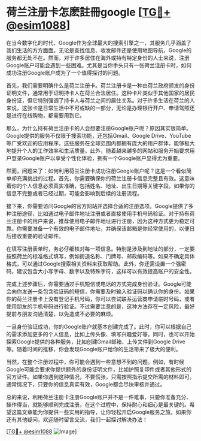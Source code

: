 # 荷兰注册卡怎麽註冊google [[TG💪+ @esim1088](https://t.me/s/esim1088)]

在当今数字化的时代，Google作为全球最大的搜索引擎之一，其服务几乎涵盖了我们生活的方方面面。无论是查找信息、收发邮件还是使用地图导航，Google的服务都无处不在。然而，对于许多居住在海外或持有特定身份的人士来说，注册Google账户可能会遇到一些困难。尤其是当你手头只有一张荷兰注册卡时，如何成功注册Google账户成为了一个值得探讨的问题。

首先，我们需要明确什么是荷兰注册卡。荷兰注册卡是一种由荷兰政府颁发的身份证明文件，通常用于证明持卡人在荷兰合法居住。这种卡片类似于其他国家的居民身份证，但它特别强调了持卡人与荷兰之间的居住关系。对于许多生活在荷兰的人来说，这张卡是日常生活中不可或缺的一部分，无论是办理银行开户、申请驾照还是进行在线购物，都需要用到它。

那么，为什么持有荷兰注册卡的人会想要注册Google账户呢？原因其实很简单。Google提供的服务不仅限于搜索功能，还包括Gmail、Google Drive、YouTube等广受欢迎的应用程序。这些服务在全球范围内都拥有庞大的用户群体，能够极大地提升个人的工作效率和生活质量。此外，随着越来越多的网站和服务开始要求用户登录Google账户以享受个性化体验，拥有一个Google账户显得尤为重要。

然而，问题来了：如何利用荷兰注册卡成功注册Google账户呢？这是一个看似简单却充满挑战的过程。首先，你需要确保你的荷兰注册卡信息完整且有效。这意味着你的个人信息必须真实准确，包括姓名、地址、出生日期等关键字段。如果你的信息不完整或者已经过期，可能会影响到后续的注册流程。

接下来，你需要访问Google的官方网站并选择合适的注册选项。Google提供了多种注册途径，比如通过电子邮件地址注册或者直接使用手机号码验证。对于持有荷兰注册卡的用户来说，推荐使用电子邮件地址进行注册，因为这种方式更为稳定可靠。你需要准备一个有效的电子邮件地址，并确保该邮箱是你经常使用的，以便日后接收重要的验证邮件。

在填写注册表单时，务必仔细核对每一项信息。特别是涉及到地址的部分，一定要按照荷兰的标准格式填写，例如街道名称、门牌号、邮政编码等。如果不确定具体格式，可以通过Google搜索相关资料来获取帮助。此外，你还需设置一个强密码，建议包含大小写字母、数字以及特殊字符，这样可以有效提高账户的安全性。

完成上述步骤后，你需要通过手机短信或电话的方式完成身份验证。Google可能会向你发送一条包含验证码的短信，你需要及时输入验证码以确认你的身份。如果你的荷兰注册卡上没有登记手机号码，你可以尝试联系运营商申请临时号码，或者使用朋友的手机号码进行验证。不过需要注意的是，这种方法存在一定风险，最好提前与朋友沟通清楚，以免造成不必要的麻烦。

一旦身份验证成功，你的Google账户就基本创建完成了。此时，你可以根据自己的需求添加更多的个人信息，比如上传头像、填写兴趣爱好等。同时，也可以开始探索Google提供的各种服务，比如创建Gmail邮箱、上传文件到Google Drive等。随着时间的推移，你会发现Google账户给你的生活带来了极大的便利。

当然，在整个注册过程中，你可能会遇到一些意想不到的问题。例如，有时候Google可能会要求你提供额外的身份证明文件，比如护照复印件或者其他形式的官方证件。如果你遇到这种情况，不要慌张，只需按照指示提交所需的材料即可。通常情况下，只要你的信息真实有效，Google都会尽快审核并通过。

总的来说，利用荷兰注册卡注册Google账户并不是一件难事，只要你准备充分、操作得当，就能够顺利完成注册。在这个过程中，保持耐心和细心是最关键的。希望这篇文章能为你提供一些实用的指导，让你轻松开启Google服务之旅。如果你还有其他疑问，欢迎随时留言交流，我们一起探讨解决办法！

[[TG💪+ @esim1088](https://t.me/s/esim1088) ![Image](https://i.postimg.cc/4NQfJmqS/Snipaste-2025-05-13-00-14-12.png)]